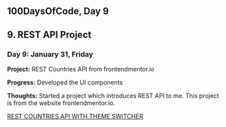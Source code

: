 ## 100DaysOfCode, Day 9

## 9. REST API Project

### Day 9: January 31, Friday

**Project:** REST Countries API from frontendmentor.io

**Progress:** Developed the UI components

**Thoughts:** Started a project which introduces REST API to me. This project is from the website frontendmentor.io. 

[REST COUNTRIES API WITH THEME SWITCHER](https://www.frontendmentor.io/challenges/rest-countries-api-with-color-theme-switcher-5cacc469fec04111f7b848ca)